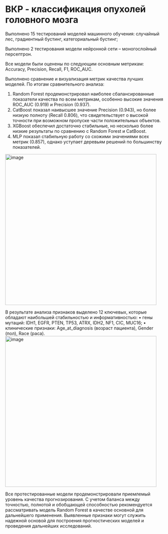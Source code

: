 # ВКР - классификация опухолей головного мозга
Выполнено 15 тестирований моделей машинного обучения: случайный лес, градиентный бустинг, категориальный бустинг;

Выполнено 2 тестирования модели нейронной сети – моногослойный персептрон.

Все модели были оценены по следующим основным метрикам: Accuracy, Precision, Recall, F1, ROC_AUC. 

Выполнено сравнение и визуализация метрик качества лучших моделей. По итогам сравнительного анализа:
1.	Random Forest продемонстрировал наиболее сбалансированные показатели качества по всем метрикам, особенно высокие значения ROC_AUC (0.919) и Precision (0.937).
2.	CatBoost показал наивысшее значение Precision (0.943), но более низкую полноту (Recall 0.806), что свидетельствует о высокой точности при возможном пропуске части положительных объектов.
3.	XGBoost обеспечил достаточно стабильные, но несколько более низкие результаты по сравнению с Random Forest и CatBoost.
4.	MLP показал стабильную работу со схожими значениями всех метрик (0.857), однако уступает деревьям решений по большинству показателей.
<img width="482" alt="image" src="https://github.com/user-attachments/assets/30bad9fb-5454-450b-8005-4891b4343727" />

В результате анализа признаков выделено 12 ключевых, которые обладают наибольшей стабильностью и информативностью:
•	гены мутаций: IDH1, EGFR, PTEN, TP53, ATRX, IDH2, NF1, CIC, MUC16;
•	клинические признаки: Age_at_diagnosis (возраст пациента), Gender (пол), Race (раса).
<img width="482" alt="image" src="https://github.com/user-attachments/assets/cf0cdaeb-6850-42a5-8f28-b9760f40b70e" />

Все протестированные модели продемонстрировали приемлемый уровень качества прогнозирования. С учетом баланса между точностью, полнотой и обобщающей способностью рекомендуется рассматривать модель Random Forest в качестве основной для дальнейшего применения. Выявленные признаки могут служить надежной основой для построения прогностических моделей и проведения дальнейших исследований.

